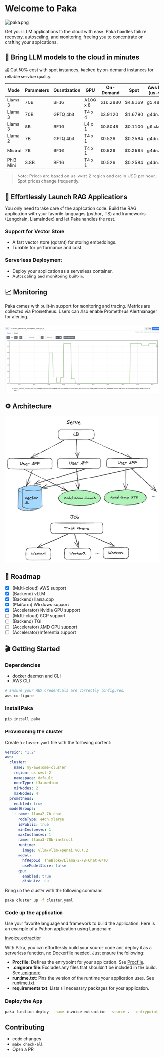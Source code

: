 # Welcome to Paka

<img src="https://raw.githubusercontent.com/jjleng/paka/main/docs/img/paka.svg" alt="paka.png" width="100" height="100">


Get your LLM applications to the cloud with ease. Paka handles failure recovery, autoscaling, and monitoring, freeing you to concentrate on crafting your applications.

## 🚀 Bring LLM models to the cloud in minutes
💰 Cut 50% cost with spot instances, backed by on-demand instances for reliable service quality.

| Model      | Parameters | Quantization | GPU          | On-Demand | Spot    | Aws Instance (us-west-2) |
| ---------- | ---------- | ------------ | ------------ | --------- | ------- | ------------------------ |
| Llama 3    | 70B        | BF16         | A10G x 8     | $16.2880  | $4.8169 | g5.48xlarge              |
| Llama 3    | 70B        | GPTQ 4bit    | T4 x 4       | $3.9120   | $1.6790 | g4dn.12xlarge            |
| Llama 3    | 8B         | BF16         | L4 x 1       | $0.8048   | $0.1100 | g6.xlarge                |
| Llama 2    | 7B         | GPTQ 4bit    | T4 x 1       | $0.526    | $0.2584 | g4dn.xlarge              |
| Mistral    | 7B         | BF16         | T4 x 1       | $0.526    | $0.2584 | g4dn.xlarge              |
| Phi3 Mini  | 3.8B       | BF16         | T4 x 1       | $0.526    | $0.2584 | g4dn.xlarge              |

> Note: Prices are based on us-west-2 region and are in USD per hour. Spot prices change frequently.

## 🏃 Effortlessly Launch RAG Applications
You only need to take care of the application code. Build the RAG application with your favorite languages (python, TS) and frameworks (Langchain, LlamaIndex) and let Paka handles the rest.

### Support for Vector Store
- A fast vector store (qdrant) for storing embeddings.
- Tunable for performance and cost.

### Serverless Deployment
- Deploy your application as a serverless container.
- Autoscaling and monitoring built-in.


## 📈 Monitoring
Paka comes with built-in support for monitoring and tracing. Metrics are collected via Prometheus. Users can also enable Prometheus Alertmanager for alerting.

<div align="center" style="margin-top:20px;margin-bottom:20px;">
<img src="docs/img/tokens_per_sec.png" max-width="1000"/>
</div>

## ⚙️ Architecture

<div align="center" style="margin-top:20px;margin-bottom:20px;">
<img src="docs/img/architecture.png" max-width="1000"/>
</div>

## 📜 Roadmap
- [x] (Multi-cloud) AWS support
- [x] (Backend) vLLM
- [x] (Backend) llama.cpp
- [x] (Platform) Windows support
- [x] (Accelerator) Nvidia GPU support
- [ ] (Multi-cloud) GCP support
- [ ] (Backend) TGI
- [ ] (Accelerator) AMD GPU support
- [ ] (Accelerator) Inferentia support

## 🎬 Getting Started
### Dependencies
- docker daemon and CLI
- AWS CLI
```bash
# Ensure your AWS credentials are correctly configured.
aws configure
```

### Install Paka
```bash
pip install paka
```

### Provisioning the cluster

Create a `cluster.yaml` file with the following content:

```yaml
version: "1.2"
aws:
  cluster:
    name: my-awesome-cluster
    region: us-west-2
    namespace: default
    nodeType: t3a.medium
    minNodes: 2
    maxNodes: 4
  prometheus:
    enabled: true
  modelGroups:
    - name: llama2-7b-chat
      nodeType: g4dn.xlarge
      isPublic: true
      minInstances: 1
      maxInstances: 1
      name: llama3-70b-instruct
      runtime:
        image: vllm/vllm-openai:v0.4.2
      model:
        hfRepoId: TheBloke/Llama-2-7B-Chat-GPTQ
        useModelStore: false
      gpu:
        enabled: true
        diskSize: 50
```

Bring up the cluster with the following command:

```bash
paka cluster up -f cluster.yaml
```

### Code up the application
Use your favorite language and framework to build the application. Here is an example of a Python application using Langchain:

[invoice_extraction](https://github.com/jjleng/paka/tree/main/examples/invoice_extraction)

With Paka, you can effortlessly build your source code and deploy it as a serverless function, no Dockerfile needed. Just ensure the following:

- **Procfile**: Defines the entrypoint for your application. See [Procfile](https://github.com/jjleng/paka/blob/main/examples/invoice_extraction/Procfile).
- **.cnignore file**: Excludes any files that shouldn't be included in the build. See [.cnignore](https://github.com/jjleng/paka/blob/main/examples/invoice_extraction/.cnignore).
- **runtime.txt**: Pins the version of the runtime your application uses. See [runtime.txt](https://github.com/jjleng/paka/blob/main/examples/invoice_extraction/runtime.txt).
- **requirements.txt**: Lists all necessary packages for your application.


### Deploy the App
```bash
paka function deploy --name invoice-extraction --source . --entrypoint serve
```

## Contributing
- code changes
- `make check-all`
- Open a PR
